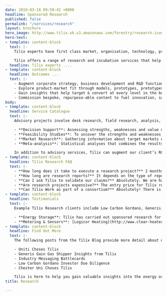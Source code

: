```yaml
---
date: 2019-03-18 09:59:42 +0000
headline: Sponsored Research
published: false
permalink: "/services/research"
layout: brochure
hero_image: http://www.tilix.uk.s3.amazonaws.com/forestry/research-icon.png
hero-text:
- template: content-block
  text: |-
    Tilix experts have first class market, organisation, technology, product and project insight and experience within the energy and clean-tech categories.

    Tilix offers a range of research and incubation services that help our clients frame their market, develop their business, manage innovation and better understand product-market fit.
  headline: Tilix experts ....
- template: content-block
  headline: Outcomes ...
  text: |-
    - Augment corporate strategy, business development and R&D functions.
    - Explore product-market fit through models, prototypes, pretotypes and minimal viable products.
    - Gain insights that help target & convert at every level in the business development funnel.
    - Commission bespoke, repurpose-able content to fuel innovation, sales and marketing activity.
body:
- template: content-block
  headline: Service Catalogue
  text: |-
    Advisory projects involve desk research, field research, analysis, synthesis and presentations served with dollops of creative thinking. Typical outputs from these projects include:

    - **Decision Support**: Assessing strengths, weaknesses and value of options available to business management, regulators and investors relating to size, timing and scope.
    - **Feasibility Studies**: To uncover the strengths and weaknesses of an existing business or proposed venture or project
    - **Market Research**: Gathering information about target markets or customers to support the business strategy process or business development activities.
    - **Meta-analysis**: Statistical analyses that combines the results of multiple scientific or market research studies.

    In addition to advisory services, Tilix can augment our client’s R&D functions by providing interim resource or delivering models, prototypes, pretotypes and minimal viable products.
- template: content-block
  headline: Tilix Research FAQ
  text: |-
    - **How long does it take to execute a research project?** 2 months is the average duration but shorter or longer projects are quite common.
    - **How long are research reports?** It depends on the type of report, the subject chosen, as well as other factors. Tilix reports range from 5 page market overviews or appraisals to upwards of 60 pages for in-depth studies.
    - **Can I ask Tilix to validate our claims?** Absolutely. We are happy to act as an independent 3rd party to validate your company's claims about its products or services. However, we don’t guarantee the outcome. If it is unfavourable, you should treat the report as internal lessons learnt rather than marketing collateral.
    - **Are research projects expensive?** The entry price for Tilix research projects is significantly lower than other similar products and services on the market. This is possible because Tilix has low overheads and diversified revenue streams.
    - **Can Tilix Work as part of a consortium?** Absolutely! There is no such thing as end to end or “we can do it all”. That’s why Tilix maintains symbiotic partnerships with our peers in academia, market research and innovation consulting.
- template: content-block
  headline: Testimonials
  text: |-
    Example Tilix Research clients include Low Carbon Gordano, Generis, National Grid, Ofgem and Univeristy of Chester. The following short cases show examples of Tilix advisory in practice.

    - **Energy Storage**: Tilix has carried out sponsored research for both [Uniti EV](https://www.uniti.earth/) and [Pivot Power](http://pivot-power.co.uk/). Two firms who have lithium-ion battery technology at the heart of their business models.
    - **Metering & Sensors**: [Logicor Heating](http://www.clear-heater.co.uk/), a leader in far-field IR heating technology, has benefited both tactically and strategically from Tilix Sponsored Research on a range of technical topics around metering and sensors.
- template: content-block
  headline: Find Out More
  text: |-
    The following posts from the Tilix Blog provide more detail about our research:

    - Uniti Choses Tilix
    - Generis Gain Gas Shipper Insights from Tilix
    - Industry Messaging Battlecards
    - Low Carbon Gordano Investor Due Diligence
    - Chester Uni Choses Tilix

    Tilix is here to help you gain valuable insights into the energy or clean-tech topics of interest to your business. Don't hesitate to contact us if you want to discuss our value proposition more detail or would like to see more example outputs from the research cycle, including: project proposals, data, methods, workflows, software, project reports and research articles.
title: Research

---
```

